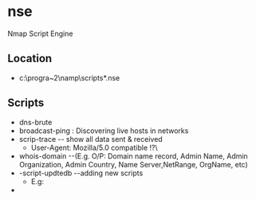 # nse
Nmap Script Engine

## Location
* c:\progra~2\namp\scripts\*.nse

## Scripts
* dns-brute
* broadcast-ping : Discovering live hosts in networks
* scrip-trace -- show all data sent & received
  * User-Agent: Mozilla/5.0 compatible !?\
* whois-domain --(E.g. O/P: Domain name record, Admin Name, Admin Organization, Admin Country, Name Server,NetRange, OrgName, etc)
* -script-updtedb --adding new scripts
  * E.g: 
*
